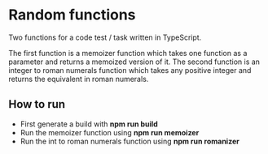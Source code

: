 # Random functions

Two functions for a code test / task written in TypeScript.

The first function is a memoizer function which takes one function as a parameter and returns a memoized version of it.
The second function is an integer to roman numerals function which takes any positive integer and returns the equivalent in roman numerals.

## How to run

- First generate a build with **npm run build**
- Run the memoizer function using **npm run memoizer**
- Run the int to roman numerals function using **npm run romanizer**

